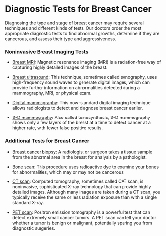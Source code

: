 # Diagnostic Tests for Breast Cancer
Diagnosing the type and stage of breast cancer may require several techniques and different kinds of tests. Our doctors order the most appropriate diagnostic tests to find abnormal growths, determine if they are cancerous, and assess their type and aggressiveness.

### Noninvasive Breast Imaging Tests

* [Breast MRI](): Magnetic resonance imaging (MRI) is a radiation-free way of capturing highly detailed images of the breast.

* [Breast ultrasound](): This technique, sometimes called sonography, uses high-frequency sound waves to generate digital images, which can provide further information on abnormalities detected during a mammography, MRI, or physical exam.

* [Digital mammography](): This now-standard digital imaging technique allows radiologists to detect and diagnose breast cancer earlier.

* [3-D mammography](): Also called tomosynthesis, 3-D mammography shows only a few layers of the breast at a time to detect cancer at a higher rate, with fewer false positive results. 


### Additional Tests for Breast Cancer

* [Breast cancer biopsy](): A radiologist or surgeon takes a tissue sample from the abnormal area in the breast for analysis by a pathologist. 

* [Bone scan](): This procedure uses radioactive dye to examine your bones for abnormalities, which may or may not be cancerous.

* [CT scan](): Computed tomography, sometimes called CAT scan, is noninvasive, sophisticated X-ray technology that can provide highly detailed images. Although many images are taken during a CT scan, you typically receive the same or less radiation exposure than with a single standard X-ray.

* [PET scan](): Positron emission tomography is a powerful test that can detect extremely small cancer tumors. A PET scan can tell your doctor whether a tumor is benign or malignant, potentially sparing you from diagnostic surgeries. 
